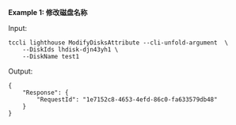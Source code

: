 **Example 1: 修改磁盘名称**



Input: 

```
tccli lighthouse ModifyDisksAttribute --cli-unfold-argument  \
    --DiskIds lhdisk-djn43yh1 \
    --DiskName test1
```

Output: 
```
{
    "Response": {
        "RequestId": "1e7152c8-4653-4efd-86c0-fa633579db48"
    }
}
```

